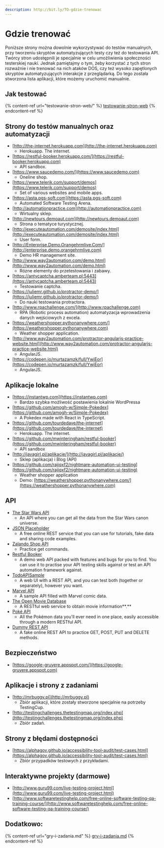 ```yaml
---
description: http://bit.ly/TO-gdzie-trenowac
---
```


# Gdzie trenować

Poniższe strony można dowolnie wykorzystywać do testów manualnych, przy tworzeniu skryptów automatyzujących testy czy też do testowania API. Twórcy stron udostępnili je specjalnie w celu umożliwienia społeczności testerskiej nauki. Jednak pamiętajmy o tym, żeby korzystać z tych stron rozważnie i nie trenować na nich ataków DOS, czy też wysoko zapętlonych skryptów automatyzujących interakcje z przeglądarką. Do tego została stworzona lista aplikacji, które możemy uruchomić manualnie.

## **Jak testować**

{% content-ref url="testowanie-stron-web/" %}
[testowanie-stron-web](testowanie-stron-web/)
{% endcontent-ref %}

## **Strony do testów manualnych oraz automatyzacji**

* [http://the-internet.herokuapp.com](http://the-internet.herokuapp.com)
  * Herokuapp. The internet.
* [https://restful-booker.herokuapp.com/](https://restful-booker.herokuapp.com)
  * API sandbox.
* [https://www.saucedemo.com/](https://www.saucedemo.com)
  * Oneline shop.
* [https://www.telerik.com/support/demos](https://www.telerik.com/support/demos)
  * Set of various websites and mobile apps.
* [https://asta.pgs-soft.com](https://asta.pgs-soft.com)
  * Automated Software Testing Arena.
* [http://automationpractice.com](http://automationpractice.com)
  * Wirtualny sklep.
* [http://newtours.demoaut.com](http://newtours.demoaut.com)
  * Strona o tematyce turystycznej.
* [http://executeautomation.com/demosite/index.html](http://executeautomation.com/demosite/index.html)
  * User form.
* [http://Enterprise.Demo.Orangehrmlive.Com/](http://enterprise.demo.orangehrmlive.com)
  * Demo HR management site.
* [http://www.way2automation.com/demo.html](http://www.way2automation.com/demo.html)
  * Rózne elementy do przetestowania i zabawy.
* [https://antycaptcha.amberteam.pl:5443](https://antycaptcha.amberteam.pl:5443)
  * Testowanie captcha.
* [https://juliemr.github.io/protractor-demo/](https://juliemr.github.io/protractor-demo/)
  * Do nauki testowania protractora.
* [http://www.rpachallenge.com/](http://www.rpachallenge.com)
  * RPA (Robotic process automation) automatyzacja wprowadzenia danych wejściowych z excela.
* [https://weathershopper.pythonanywhere.com/](https://weathershopper.pythonanywhere.com)
  * Weather shopper application.
* [http://www.way2automation.com/protractor-angularjs-practice-website.html](http://www.way2automation.com/protractor-angularjs-practice-website.html)
  * AngularJS.
* [https://codepen.io/murtazamzk/full/YwjEor](https://codepen.io/murtazamzk/full/YwjEor)
  * AngularJS.

## **Aplikacje lokalne**

* [https://instantwp.com](https://instantwp.com)
  * Bardzo szybka możliwość postawienia lokalnie WordPressa
* [https://github.com/amogh-w/Simple-Pokedex](https://github.com/amogh-w/Simple-Pokedex)
  * A Pokedex made with React in TypeScript.
* [https://github.com/tourdedave/the-internet](https://github.com/tourdedave/the-internet)
  * Herokuapp. The internet.
* [https://github.com/mwinteringham/restful-booker](https://github.com/mwinteringham/restful-booker)
  * API sandbox
* [http://javagirl.pl/aplikacje/](http://javagirl.pl/aplikacje/)
  * Sklep (aplikacja) i Blog (API)
* [https://github.com/rajiqxf2/nightmare-automation-ui-testing](https://github.com/rajiqxf2/nightmare-automation-ui-testing)
  * Weather shopper application
  * Demo: [https://weathershopper.pythonanywhere.com/](https://weathershopper.pythonanywhere.com)

## **API**

* [The Star Wars API](https://swapi.co)
  * An API where you can get all the data from the Star Wars canon universe.
* [JSON Placeholder](https://jsonplaceholder.typicode.com)
  * A free online REST service that you can use for tutorials, fake data and sharing code examples.
* [Zalando Shop API](https://api.zalando.com/swagger/index.html)
  * Practice get commands.
* [Restful Booker](https://restful-booker.herokuapp.com)
  * A demo web API packed with features and bugs for you to find. You can use it to practise your API testing skills against or test an API automation framework against.
* [TodoAPISample](https://github.com/g33klady/TodoApiSample)
  * A web UI with a REST API, and you can test both (together or separately), however you want.
* [Marvel API](https://developer.marvel.com/docs)
  * A sample API filled with Marvel comic data.
* [The Open Movie Database](http://www.omdbapi.com)
  * A RESTful web service to obtain movie information**.**
* [Poké API](https://pokeapi.co)
  * All the Pokémon data you'll ever need in one place, easily accessible through a modern RESTful API.
* [Dummy REST API](http://dummy.restapiexample.com)
  * A fake online REST API to practice GET, POST, PUT and DELETE methods.

## Bezpieczeństwo

* [https://google-gruyere.appspot.com/](https://google-gruyere.appspot.com)

## **Aplikacje i strony z zadaniami**

* [http://mrbuggy.pl](http://mrbuggy.pl)
  * Zbiór aplikacji, które zostały stworzone specjalnie na potrzeby TestingCup.
* [http://testingchallenges.thetestingmap.org/index.php](http://testingchallenges.thetestingmap.org/index.php)
  * Zbiór zadań.

## **Strony z błędami dostępności**

* [https://alphagov.github.io/accessibility-tool-audit/test-cases.html](https://alphagov.github.io/accessibility-tool-audit/test-cases.html)
  * Zbiór przypadków testowych z przykładami.

## **Interaktywne projekty (darmowe)**

* [http://www.guru99.com/live-testing-project.html](http://www.guru99.com/live-testing-project.html)
* [http://www.softwaretestinghelp.com/free-online-software-testing-qa-training-course/](http://www.softwaretestinghelp.com/free-online-software-testing-qa-training-course/)

## Dodatkowo:

{% content-ref url="gry-i-zadania.md" %}
[gry-i-zadania.md](gry-i-zadania.md)
{% endcontent-ref %}
